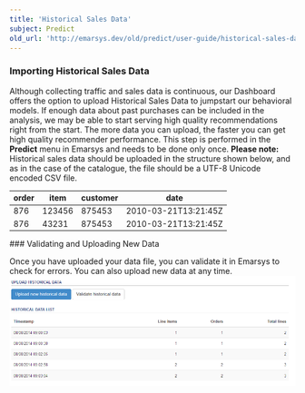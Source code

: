 ```yaml
---
title: 'Historical Sales Data'
subject: Predict
old_url: 'http://emarsys.dev/old/predict/user-guide/historical-sales-data/'
---
```


### Importing Historical Sales Data

 Although collecting traffic and sales data is continuous, our Dashboard offers the option to upload Historical Sales Data to jumpstart our behavioral models. If enough data about past purchases can be included in the analysis, we may be able to start serving high quality recommendations right from the start. The more data you can upload, the faster you can get high quality recommender performance. This step is performed in the **Predict** menu in Emarsys and needs to be done only once. **Please note:** Historical sales data should be uploaded in the structure shown below, and as in the case of the catalogue, the file should be a UTF-8 Unicode encoded CSV file.

<table border="0" cellpadding="1" class="wikitable" style="width: 100%; border-width: 0px; border-style: solid;"><thead><tr><th>order</th> <th>item</th> <th>customer</th> <th>date</th> </tr></thead><tbody><tr><td>876</td> <td>123456</td> <td>875453</td> <td>2010-03-21T13:21:45Z</td> </tr><tr><td>876</td> <td>43231</td> <td>875453</td> <td>2010-03-21T13:21:45Z</td></tr></tbody></table>### Validating and Uploading New Data

 Once you have uploaded your data file, you can validate it in Emarsys to check for errors. You can also upload new data at any time. [![historical-sales-data](/assets/images/2015/07/historical-sales-data.png)](/assets/images/2015/07/historical-sales-data.png)